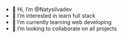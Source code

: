 - 👋 Hi, I’m @Natysilvadev
- 👀 I’m interested in learn full stack
- 🌱 I’m currently learning web developing
- 💞️ I’m looking to collaborate on all projects
  
